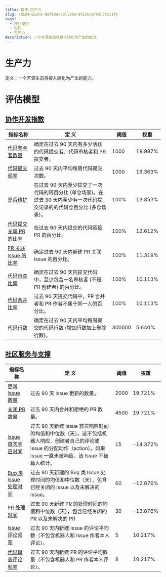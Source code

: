 ```yaml
---
title: 协作-生产力
slug: /dimensions-define/collaboration/productivity
tags:
  - 评估模型
  - 协作
  - 生产力
description: 一个开源生态将投入转化为产出的能力。
---
```


# 生产力

定义：一个开源生态将投入转化为产出的能力。

# 评估模型

## [协作开发指数](./collaboration-development-index.md)

| 指标名称                                                                              | 定 义                                                                                                                    | 阈值   | 权重    |
| ------------------------------------------------------------------------------------- | ------------------------------------------------------------------------------------------------------------------------ | ------ | ------- |
| [代码参与者数量](./collaboration-development-index.md#代码参与者数量)                 | 确定在过去 90 天内有多少活跃的代码提交者、代码审核者和 PR 提交者。                                                       | 1000   | 19.987% |
| [代码提交频率](./collaboration-development-index.md#代码提交频率)                     | 过去 90 天内平均每周代码提交次数。                                                                                       | 1000   | 16.363% |
| [是否维护](./collaboration-development-index.md#是否维护)                             | 在过去 90 天内至少提交了一次代码的周百分比 (单仓场景)。在过去 30 天内至少有一次代码提交记录的的代码仓百分比 (多仓场景)。 | 100%   | 13.853% |
| [代码提交关联 PR 的比率](./collaboration-development-index.md#commit-pr-linked-ratio) | 在过去 90 天内提交的代码链接 PR 的百分比。                                                                               | 100%   | 12.612% |
| [PR 关联 Issue 的比率](./collaboration-development-index.md#代码提交关联-pr-的比率)   | 确定过去 90 天内新建 PR 关联 Issue 的百分比。                                                                            | 100%   | 11.319% |
| [代码审查比率](./collaboration-development-index.md#代码审查比率)                     | 确定在过去 90 天内提交代码中，至少包含一名审核者 (不是 PR 创建者) 的百分比。                                             | 100%   | 10.113% |
| [代码合并比率](./collaboration-development-index.md#代码合并比率)                     | 过去 90 天提交代码中，PR 合并者和 PR 作者不属于同一人的百分比。                                                          | 100%   | 10.113% |
| [代码行数](./collaboration-development-index.md#代码行数)                             | 确定在过去 90 天内平均每周提交的代码行数 (增加行数加上删除行数)。                                                        | 300000 | 5.640%  |

## [社区服务与支撑](./community-service-and-support.md#community-service-and-support)

| 指标名称                                                                          | 定 义                                                                                                                                                                      | 阈值 | 权重     |
| --------------------------------------------------------------------------------- | -------------------------------------------------------------------------------------------------------------------------------------------------------------------------- | ---- | -------- |
| [更新 Issue 数量](./community-service-and-support.md#更新-issue-数量)             | 过去 90 天 Issue 更新的数量。                                                                                                                                              | 2000 | 19.721%  |
| [关闭 PR 数量](./community-service-and-support.md#关闭-pr-数量)                   | 过去 90 天内合并和拒绝的 PR 数量。                                                                                                                                         | 4500 | 19.721%  |
| [Issue 首次响应时间](./community-service-and-support.md#issue-首次响应时间)       | 过去 90 天新建 Issue 首次响应时间的均值和中位数（天）。这不包括机器人响应、创建者自己的评论或 Issue 的分配动作（action）。如果 Issue 一直未被响应，该 Issue 不被算入统计。 | 15   | -14.372% |
| [Bug 类 Issue 处理时间](./community-service-and-support.md#bug-类-issue-处理时间) | 过去 90 天新建的 Bug 类 Issue 处理时间的均值和中位数（天），包含已经关闭的 Issue 以及未解决的 Issue。                                                                      | 60   | -12.876% |
| [PR 处理时间](./community-service-and-support.md#pr-处理时间)                     | 过去 90 天新建 PR 的处理时间的均值和中位数（天），包含已经关闭的 PR 以及未解决的 PR                                                                                        | 30   | -12.876% |
| [Issue 评论频率](./community-service-and-support.md#issue-评论频率)               | 过去 90 天内新建 Issue 的评论平均数（不包含机器人和 Issue 作者本人评论）。                                                                                                 | 5    | 10.217%  |
| [代码审查评论频率](./community-service-and-support.md#代码审查评论频率)           | 过去 90 天内新建 PR 的评论平均数量（不包含机器人和 PR 作者本人评论）。                                                                                                     | 8    | 10.217%  |

